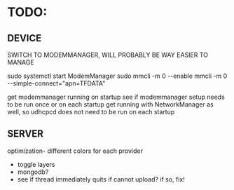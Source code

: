 # TODO:

## DEVICE
SWITCH TO MODEMMANAGER, WILL PROBABLY BE WAY EASIER TO MANAGE

sudo systemctl start ModemManager
sudo mmcli -m 0 --enable
mmcli -m 0 --simple-connect="apn=TFDATA"

get modemmanager running on startup
see if modemmanager setup needs to be run once or on each startup
get running with NetworkManager as well, so udhcpcd does not need to be run on each startup

## SERVER
optimization- different colors for each provider
- toggle layers
- mongodb?
- see if thread immediately quits if cannot upload? if so, fix!

